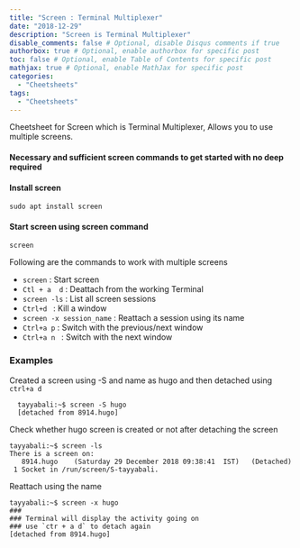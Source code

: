 ```yaml
---
title: "Screen : Terminal Multiplexer"
date: "2018-12-29"
description: "Screen is Terminal Multiplexer"
disable_comments: false # Optional, disable Disqus comments if true
authorbox: true # Optional, enable authorbox for specific post
toc: false # Optional, enable Table of Contents for specific post
mathjax: true # Optional, enable MathJax for specific post
categories:
  - "Cheetsheets"
tags:
  - "Cheetsheets"
---
```

Cheetsheet for Screen which is Terminal Multiplexer, Allows you to use multiple screens.
<!--more-->

#### Necessary and sufficient screen commands to get started with no deep required

#### Install screen

    sudo apt install screen

#### Start screen using screen command

    screen

Following are the commands to work with multiple screens

+ `screen`     : Start screen
+ `Ctl + a  d` : Deattach from the working Terminal
+ `screen -ls` : List all screen sessions
+ `Ctrl+d `    : Kill a window
+ `screen -x session_name` : Reattach a session using its name
+ `Ctrl+a p` : Switch with the previous/next window
+ `Ctrl+a n ` : Switch with the next window


### Examples

Created a screen using -S and name as hugo and then detached using `ctrl+a d`

      tayyabali:~$ screen -S hugo
      [detached from 8914.hugo]

Check whether hugo screen is created or not after detaching the screen

    tayyabali:~$ screen -ls
    There is a screen on:
	   8914.hugo	(Saturday 29 December 2018 09:38:41  IST)	(Detached)
     1 Socket in /run/screen/S-tayyabali.

Reattach using the name

    tayyabali:~$ screen -x hugo
    ###
    ### Terminal will display the activity going on
    ### use `ctr + a d` to detach again
    [detached from 8914.hugo]
